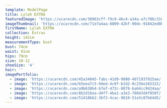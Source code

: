 ```yaml
---
template: ModelPage
title: Lylah EXTRA
featuredImage: 'https://ucarecdn.com/30963cff-79c9-46c4-a34a-a7c706c31869/'
imageThumbnail: 'https://ucarecdn.com/71e7a4aa-8809-42bf-90dc-91842ed0bd11/'
firstName: Lylah EXTRA
collection: Extras
height: 142cm
measurementType: bust
bust: 74cm
waist: 61cm
hips: 79cm
size: 10-12
shoeSize: '4'
hair: ''
imagePortfolio:
  - image: 'https://ucarecdn.com/45a34045-fabc-41d9-9880-4071937925ae/'
  - image: 'https://ucarecdn.com/b5eea7c5-9ded-4c0f-b2d2-0c236e165322/'
  - image: 'https://ucarecdn.com/a9b638b4-b7ef-472c-8078-ba64cc9424aa/'
  - image: 'https://ucarecdn.com/8b2d16ea-d4ff-4ba1-a3e3-70843d4f858f/'
  - image: 'https://ucarecdn.com/51418bb2-3bf2-4cac-9810-51e3c87b64d5/'
---
```


